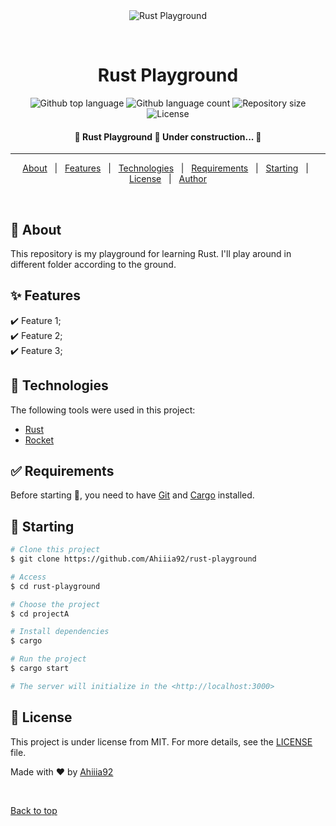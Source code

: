 <div align="center" id="top">
  <img src="./.github/app.gif" alt="Rust Playground" />

  &#xa0;

  <!-- <a href="https://rustplayground.netlify.app">Demo</a> -->
</div>

<h1 align="center">Rust Playground</h1>

<p align="center">
  <img alt="Github top language" src="https://img.shields.io/github/languages/top/Ahiiia92/rust-playground?color=56BEB8">

  <img alt="Github language count" src="https://img.shields.io/github/languages/count/Ahiiia92/rust-playground?color=56BEB8">

  <img alt="Repository size" src="https://img.shields.io/github/repo-size/Ahiiia92/rust-playground?color=56BEB8">

  <img alt="License" src="https://img.shields.io/github/license/Ahiiia92/rust-playground?color=56BEB8">

  <!-- <img alt="Github issues" src="https://img.shields.io/github/issues/Ahiiia92/rust-playground?color=56BEB8" /> -->

  <!-- <img alt="Github forks" src="https://img.shields.io/github/forks/Ahiiia92/rust-playground?color=56BEB8" /> -->

  <!-- <img alt="Github stars" src="https://img.shields.io/github/stars/Ahiiia92/rust-playground?color=56BEB8" /> -->
</p>

<!-- Status -->

<h4 align="center">
	🚧  Rust Playground 🚀 Under construction...  🚧
</h4>

<hr>

<p align="center">
  <a href="#dart-about">About</a> &#xa0; | &#xa0;
  <a href="#sparkles-features">Features</a> &#xa0; | &#xa0;
  <a href="#rocket-technologies">Technologies</a> &#xa0; | &#xa0;
  <a href="#white_check_mark-requirements">Requirements</a> &#xa0; | &#xa0;
  <a href="#checkered_flag-starting">Starting</a> &#xa0; | &#xa0;
  <a href="#memo-license">License</a> &#xa0; | &#xa0;
  <a href="https://github.com/Ahiiia92" target="_blank">Author</a>
</p>

<br>

## :dart: About ##

This repository is my playground for learning Rust. I'll play around in different folder according to the ground.

## :sparkles: Features ##

:heavy_check_mark: Feature 1;\
:heavy_check_mark: Feature 2;\
:heavy_check_mark: Feature 3;

## :rocket: Technologies ##

The following tools were used in this project:

- [Rust](https://www.rust-lang.org/)
- [Rocket](https://rocket.rs/)

## :white_check_mark: Requirements ##

Before starting :checkered_flag:, you need to have [Git](https://git-scm.com) and [Cargo](https://doc.rust-lang.org/cargo/getting-started/installation.html) installed.

## :checkered_flag: Starting ##

```bash
# Clone this project
$ git clone https://github.com/Ahiiia92/rust-playground

# Access
$ cd rust-playground

# Choose the project
$ cd projectA

# Install dependencies
$ cargo

# Run the project
$ cargo start

# The server will initialize in the <http://localhost:3000>
```

## :memo: License ##

This project is under license from MIT. For more details, see the [LICENSE](LICENSE.md) file.


Made with :heart: by <a href="https://github.com/Ahiiia92" target="_blank">Ahiiia92</a>

&#xa0;

<a href="#top">Back to top</a>
